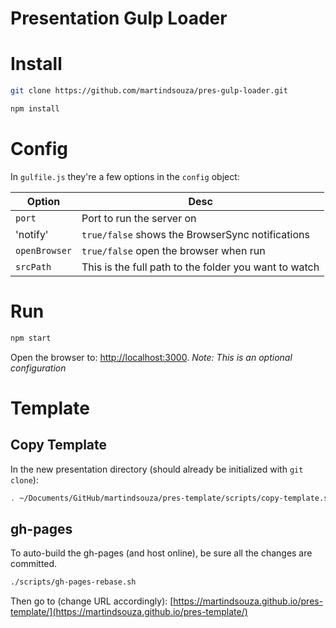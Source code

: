 # Presentation Gulp Loader

# Install

```bash
git clone https://github.com/martindsouza/pres-gulp-loader.git

npm install
```

# Config

In `gulfile.js` they're a few options in the `config` object:

Option  | Desc
------------- | -------------
`port`  | Port to run the server on
'notify'  | `true/false` shows the BrowserSync notifications
`openBrowser` | `true/false` open the browser when run
`srcPath` | This is the full path to the folder you want to watch

# Run

```bash
npm start
```

Open the browser to: [http://localhost:3000](http://localhost:3000). *Note: This is an optional configuration*

# Template

## Copy Template

In the new presentation directory (should already be initialized with `git clone`):

```bash
. ~/Documents/GitHub/martindsouza/pres-template/scripts/copy-template.sh
```

## gh-pages

To auto-build the gh-pages (and host online), be sure all the changes are committed.

```bash
./scripts/gh-pages-rebase.sh
```

Then go to (change URL accordingly): [https://martindsouza.github.io/pres-template/](https://martindsouza.github.io/pres-template/)

